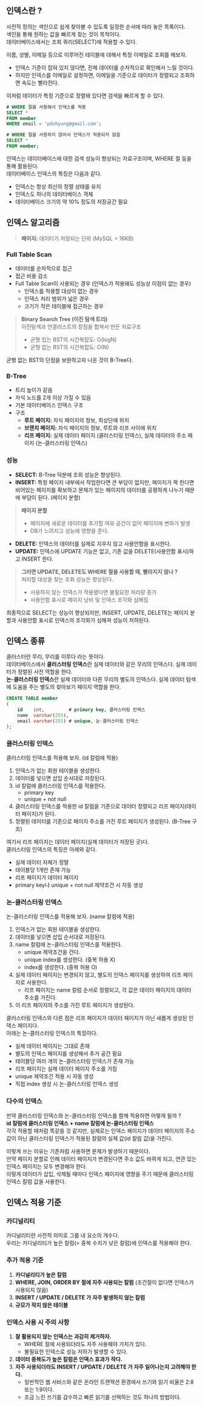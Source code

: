 ## 인덱스란 ?

사전적 정의는 색인으로 쉽게 찾아볼 수 있도록 일정한 순서에 따라 놓은 목록이다.  
색인을 통해 원하는 값을 빠르게 찾는 것이 목적이다.  
데이터베이스에서는 조회 쿼리(SELECT)에 적용할 수 있다.

이름, 성별, 이메일 등으로 이루어진 테이블에 대해서 특정 이메일로 조회를 해보자.

- 인덱스 기준이 잡혀 있지 않다면, 전체 데이터를 순차적으로 확인해서 느릴 것이다.
- 하지만 인덱스를 이메일로 설정하면, 이메일을 기준으로 데이터가 정렬되고 조회하면 속도는 빨라진다.

이처럼 데이터가 특정 기준으로 정렬돼 있다면 검색을 빠르게 할 수 있다.

```sql
# WHERE 절을 사용해서 인덱스를 적용
SELECT *
FROM member
WHERE email = 'pdohyung@gmail.com';

# WHERE 절을 사용하지 않아서 인덱스가 적용되지 않음
SELECT *
FROM member;
```

인덱스는 데이터베이스에 대한 검색 성능이 향상되는 자료구조이며, WHERE 절 등을 통해 활용된다.  
데이터베이스 인덱스의 특징은 다음과 같다.

- 인덱스는 항상 최신의 정렬 상태를 유지
- 인덱스도 하나의 데이터베이스 객체
- 데이터베이스 크기의 약 10% 정도의 저장공간 필요

## 인덱스 알고리즘

> **페이지:** 데이터가 저장되는 단위 (MySQL = 16KB)

### Full Table Scan

- 데이터를 순차적으로 접근
- 접근 비용 감소
- Full Table Scan이 사용되는 경우 (인덱스가 적용돼도 성능상 이점이 없는 경우)
    - 인덱스를 적용할 대상이 없는 경우
    - 인덱스 처리 범위가 넓은 경우
    - 크기가 작은 테이블에 접근하는 경우

> **Binary Search Tree (이진 탐색 트리)**  
> 이진탐색과 연결리스트의 장점을 합쳐서 만든 자료구조
> - 균형 있는 BST의 시간복잡도: O(logN)
> - 균형 없는 BST의 시간복잡도: O(N)

균형 없는 BST의 단점을 보완하고자 나온 것이 B-Tree다.

### B-Tree

- 트리 높이가 같음
- 자식 노드를 2개 이상 가질 수 있음
- 기본 데이터베이스 인덱스 구조
- 구조
    - **루트 페이지:** 자식 페이지의 정보, 최상단에 위치
    - **브랜치 페이지:** 자식 페이지의 정보, 루트와 리프 사이에 위치
    - **리프 페이지:** 실제 데이터 페이지 (클러스터링 인덱스), 실제 데이터의 주소 페이지 (논-클러스터링 인덱스)

### 성능

- **SELECT:** B-Tree 덕분에 조회 성능은 향상된다.
- **INSERT:** 특정 페이지 내부에서 작업한다면 큰 부담이 없지만, 페이지가 꽉 찬다면 비어있는 페이지를 확보하고 문제가 있는 페이지의 데이터를 공평하게 나누기 때문에 부담이 된다. (페이지 분할)

> **페이지 분할**
> - 페이지에 새로운 데이터를 추가할 여유 공간이 없어 페이지에 변화가 발생
> - DB가 느려지고 성능에 영향을 준다.

- **DELETE:** 인덱스의 데이터를 실제로 지우지 않고 사용안함을 표시한다.
- **UPDATE:** 인덱스에 UPDATE 기능은 없고, 기존 값을 DELETE(사용안함 표시)하고 INSERT 한다.

> **그러면 UPDATE, DELETE도 WHERE 절을 사용할 때, 빨라지지 않나 ?**  
> 처리할 대상을 찾는 조회 성능은 향상된다.
> - 사용하지 않는 인덱스가 적용됐다면 불필요한 처리량 증가
> - 사용안함 표시로 페이지 낭비 및 인덱스 조각화 심해짐

최종적으로 SELECT는 성능이 향상되지만, INSERT, UPDATE, DELETE는 페이지 분할과 사용안함 표시로 인덱스의 조각화가 심해져 성능이 저하된다.

## 인덱스 종류

클러스터란 무리, 무리를 이루다 라는 뜻이다.  
데이터베이스에서 **클러스터링 인덱스**란 실제 데이터와 같은 무리의 인덱스다. 실제 데이터가 정렬된 사전 역할을 한다.  
**논-클러스터링 인덱스**란 실제 데이터와 다른 무리의 별도의 인덱스다. 실제 데이터 탐색에 도움을 주는 별도의 찾아보기 페이지 역할을 한다.

```sql
CREATE TABLE member
(
    id    int,         # primary key, 클러스터링 인덱스
    name  varchar(255),
    email varchar(255) # unique, 논-클러스터링 인덱스
);
```

### 클러스터링 인덱스

클러스터링 인덱스를 적용해 보자. (id 칼럼에 적용)

1. 인덱스가 없는 회원 테이블을 생성한다.
2. 데이터를 넣으면 삽입 순서대로 저장된다.
3. id 칼럼에 클러스터링 인덱스를 적용한다.
    - primary key
    - unique + not null
4. 클러스터링 인덱스를 적용한 id 칼럼을 기준으로 데이터 정렬되고 리프 페이지(데이터 페이지)가 된다.
5. 정렬된 데이터를 기준으로 페이지 주소를 가진 루트 페이지가 생성된다. (B-Tree 구조)

여기서 리프 페이지는 데이터 페이지(실제 데이터가 저장된 곳)다.  
클러스터링 인덱스의 특징은 아래와 같다.

- 실제 데이터 자체가 정렬
- 테이블당 1개만 존재 가능
- 리프 페이지가 데이터 페이지
- primary key나 unique + not null 제약조건 시 자동 생성

### 논-클러스터링 인덱스

논-클러스터링 인덱스를 적용해 보자. (name 칼럼에 적용)

1. 인덱스가 없는 회원 테이블을 생성한다.
2. 데이터를 넣으면 삽입 순서대로 저장된다.
3. name 칼럼에 논-클러스터링 인덱스를 적용한다.
    - unique 제약조건을 건다.
    - unique index를 생성한다. (중복 허용 X)
    - index를 생성한다. (중복 허용 O)
4. 실제 데이터 페이지는 변경되지 않고, 별도의 인덱스 페이지를 생성하여 리프 페이지로 사용한다.
    - 리프 페이지는 name 칼럼 순서로 정렬되고, 각 값은 데이터 페이지의 데이터 주소를 가진다.
5. 이 리프 페이지의 주소를 가진 루트 페이지가 생성된다.

클러스터링 인덱스와 다른 점은 리프 페이지가 데이터 페이지가 아닌 새롭게 생성된 인덱스 페이지다.  
아래는 논-클러스터링 인덱스의 특징이다.

- 실제 데이터 페이지는 그대로 존재
- 별도의 인덱스 페이지를 생성해서 추가 공간 필요
- 테이블당 여러 개의 논-클러스터링 인덱스가 존재 가능
- 리프 페이지는 실제 데이터 페이지 주소를 가짐
- unique 제약조건 적용 시 자동 생성
- 직접 index 생성 시 논-클러스터링 인덱스 생성

### 다수의 인덱스

만약 클러스터링 인덱스와 논-클러스터링 인덱스를 함께 적용하면 어떻게 될까 ?  
**id 칼럼에 클러스터링 인덱스 + name 칼럼에 논-클러스터링 인덱스**  
각각 적용할 때처럼 똑같을 것 같지만, 실제로는 인덱스 페이지가 데이터 페이지의 주소 값이 아닌 클러스터링 인덱스가 적용된 칼럼의 실제 값(id 칼럼 값)을 가진다.

이렇게 쓰는 이유는 기존처럼 사용하면 문제가 발생하기 때문이다.   
만약 페이지 분할로 인해 데이터 페이지가 변경된다면 주소 값도 바뀌게 되고, 연관 있는 인덱스 페이지는 모두 변경해야 한다.  
이렇게 데이터가 삽입, 삭제될 때마다 인덱스 페이지에 영향을 주기 때문에 클러스터링 인덱스 칼럼 값을 사용한다.

## 인덱스 적용 기준

### 카디널리티

카디널리티란 사전적 의미로 그룹 내 요소의 개수다.  
우리는 카디널리티가 높은 칼럼(= 중복 수치가 낮은 칼럼)에 인덱스를 적용해야 한다.

### 추가 적용 기준

1. **카디널리티가 높은 칼럼**
2. **WHERE, JOIN, ORDER BY 절에 자주 사용되는 칼럼** (조건절이 없다면 인덱스가 사용되지 않음)
3. **INSERT / UPDATE / DELETE 가 자주 발생하지 않는 칼럼**
4. **규모가 작지 않은 테이블**

### 인덱스 사용 시 주의 사항

1. **잘 활용되지 않는 인덱스는 과감히 제거하자.**
    - WHERE 절에 사용되더라도 자주 사용해야 가치가 있다.
    - 불필요한 인덱스로 성능 저하가 발생할 수 있다.
2. **데이터 중복도가 높은 칼럼은 인덱스 효과가 작다.**
3. **자주 사용되더라도 INSERT / UPDATE / DELETE 가 자주 일어나는지 고려해야 한다.**
    - 일반적인 웹 서비스와 같은 온라인 트랜잭션 환경에서 쓰기와 읽기 비율은 2:8 또는 1:9이다.
    - 조금 느린 쓰기를 감수하고 빠른 읽기를 선택하는 것도 하나의 방법이다.
